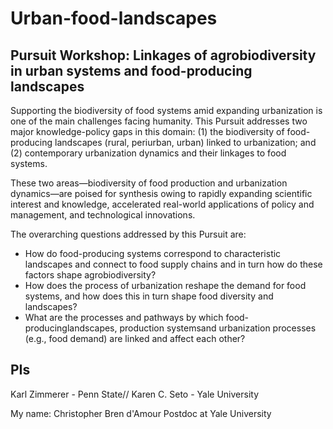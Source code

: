 # Urban-food-landscapes
## Pursuit Workshop: Linkages of agrobiodiversity in urban systems and food-producing landscapes

Supporting the biodiversity of food systems amid expanding urbanization is one of the main challenges facing humanity. This Pursuit addresses two major knowledge-policy gaps in this domain: 
(1) the biodiversity of food-producing landscapes (rural, periurban, urban) linked to urbanization; and 
(2) contemporary urbanization dynamics and their linkages to food systems. 

These two areas—biodiversity of food production and urbanization dynamics—are poised for synthesis owing to rapidly expanding scientific interest and knowledge, accelerated real-world applications of policy and management, and technological innovations.

The overarching questions addressed by this Pursuit are: 
- How do food-producing systems correspond to characteristic landscapes and connect to food supply chains and in turn how do these factors shape agrobiodiversity? 
- How does the process of urbanization reshape the demand for food systems, and how does this in turn shape food diversity and landscapes?
- What are the processes and pathways by which food-producinglandscapes, production systemsand urbanization processes (e.g., food demand) are linked and affect each other?

## PIs
Karl Zimmerer - Penn State//
Karen C. Seto - Yale University

My name: Christopher Bren d'Amour Postdoc at Yale University
